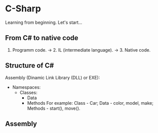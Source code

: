 # C-Sharp
Learning from beginning. Let's start...

## From C# to native code
1. Programm code. -> 2. IL (intermediate language). -> 3. Native code.  

## Structure of C#
Assembly (Dinamic Link Library (DLL) or EXE):
- Namespaces:
  - Classes:
    - Data
    - Methods
      For example:
      Class - Car; 
      Data - color, model, make; 
      Methods - start(), move().

## Assembly
